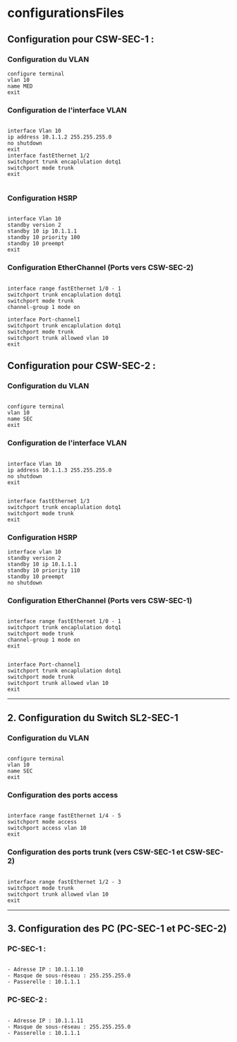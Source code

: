 # configurationsFiles

## Configuration pour **CSW-SEC-1** :

### Configuration du VLAN

```
configure terminal
vlan 10
name MED
exit

```

### Configuration de l'interface VLAN

```

interface Vlan 10
ip address 10.1.1.2 255.255.255.0
no shutdown
exit
interface fastEthernet 1/2
switchport trunk encaplulation dotq1
switchport mode trunk
exit


```

### Configuration HSRP

```

interface Vlan 10
standby version 2
standby 10 ip 10.1.1.1
standby 10 priority 100
standby 10 preempt
exit

```

### Configuration EtherChannel (Ports vers CSW-SEC-2)

```

interface range fastEthernet 1/0 - 1
switchport trunk encaplulation dotq1
switchport mode trunk
channel-group 1 mode on

interface Port-channel1
switchport trunk encaplulation dotq1
switchport mode trunk
switchport trunk allowed vlan 10
exit

```

## Configuration pour **CSW-SEC-2** :

### Configuration du VLAN

```

configure terminal
vlan 10
name SEC
exit

```

### Configuration de l'interface VLAN 

```

interface Vlan 10
ip address 10.1.1.3 255.255.255.0
no shutdown
exit


interface fastEthernet 1/3
switchport trunk encaplulation dotq1
switchport mode trunk
exit

```

### Configuration HSRP

```
interface vlan 10
standby version 2
standby 10 ip 10.1.1.1
standby 10 priority 110
standby 10 preempt
no shutdown
```



### Configuration EtherChannel (Ports vers CSW-SEC-1)

```

interface range fastEthernet 1/0 - 1
switchport trunk encaplulation dotq1
switchport mode trunk
channel-group 1 mode on
exit


interface Port-channel1
switchport trunk encaplulation dotq1
switchport mode trunk
switchport trunk allowed vlan 10
exit

```



---

## 2. **Configuration du Switch SL2-SEC-1**


### Configuration du VLAN

```

configure terminal
vlan 10
name SEC
exit

```

### Configuration des ports access

```

interface range fastEthernet 1/4 - 5
switchport mode access
switchport access vlan 10
exit

```

### Configuration des ports trunk (vers CSW-SEC-1 et CSW-SEC-2)

```

interface range fastEthernet 1/2 - 3
switchport mode trunk
switchport trunk allowed vlan 10
exit

```


---

## 3. **Configuration des PC (PC-SEC-1 et PC-SEC-2)**

### **PC-SEC-1** :

```

- Adresse IP : 10.1.1.10
- Masque de sous-réseau : 255.255.255.0
- Passerelle : 10.1.1.1

```

### **PC-SEC-2** :

```

- Adresse IP : 10.1.1.11
- Masque de sous-réseau : 255.255.255.0
- Passerelle : 10.1.1.1

```
